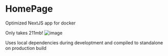 # HomePage
Optimized NextJS app for docker

Only takes 211mb!
![image](https://github.com/LuisHCK/nextjs-docker/assets/5175137/7f08dd26-1711-4c41-a76c-0bcc943d1fea)

Uses local dependencies during developtment and compiled to standalone on production build
